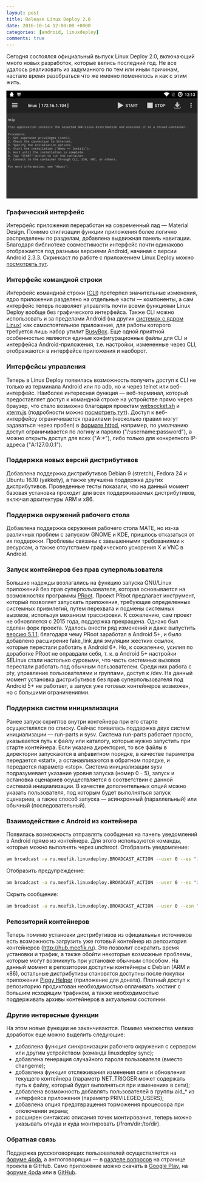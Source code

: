 ```yaml
---
layout: post
title: Release Linux Deploy 2.0
date: 2016-10-14 12:00:00 +0000
categories: [android, linuxdeploy]
comments: true
---
```


Сегодня состоялся официальный выпуск Linux Deploy 2.0, включающий много новых разработок, которые велись последний год. Не все удалось реализовать из задуманного по тем или иным причинам, настало время разобраться что же именно поменялось и как с этим жить.

![linuxdeploy](/assets/images/linuxdeploy-2.png "Linux Deploy 2.0")

<!--more-->

### Графический интерфейс

Интерфейс приложения переработан на современный лад — Material Design. Помимо стилизации функции приложения более логично распределены по разделам, добавлена выдвижная панель навигации. Благодаря библиотеке совместимости интерфейс почти одинаково отображается под разными версиями Android, начиная с версии Android 2.3.3. Скринкаст по работе с приложением Linux Deploy можно [посмотреть тут](https://www.youtube.com/watch?v=9b8PnZge7vA).

### Интерфейс командной строки

Интерфейс командной строки ([CLI](https://github.com/meefik/linuxdeploy/tree/cli)) претерпел значительные изменения, ядро приложения разделено на отдельные части — компоненты, а сам интерфейс теперь позволяет управлять почти всеми функциями Linux Deploy вообще без графического интерфейса. Также CLI можно использовать и за пределами Android (на других [системах с ядром Linux](/2016/01/26/linuxdeploy-cli-on-pc/)) как самостоятельное приложение, для работы которого требуется лишь набор утилит [BusyBox](https://github.com/meefik/busybox). Еще одной приятной особенностью являются единые конфигурационные файлы для CLI и интерфейса Android-приложения, т.е. настройки, измененные через CLI, отображаются в интерфейсе приложения и наоборот.

### Интерфейсы управления

Теперь в Linux Deploy появилась возможность получить доступ к CLI не только из терминала Android или по adb, но и через telnet или веб-интерфейс. Наиболее интересная функция — веб-терминал, который предоставляет доступ к командной строке на устройстве прямо через браузер, что стало возможно благодаря проектам [websocket.sh](https://github.com/meefik/websocket.sh) и [xterm.js](https://github.com/sourcelair/xterm.js) (подробности можно [посмотреть тут](/2016/08/04/websocket-sh/)). Доступ к веб-интерфейсу ограничивается правилами (несколько правил могут задаваться через пробел) в [формате httpd](https://wiki.openwrt.org/doc/howto/http.httpd), например, по умолчанию доступ ограничивается по логину и паролю ("/:username:password"), а можно открыть доступ для всех ("A:*"), либо только для конкретного IP-адреса ("A:127.0.0.1").

### Поддержка новых версий дистрибутивов

Добавлена поддержка дистрибутивов Debian 9 (stretch), Fedora 24 и Ubuntu 16.10 (yakkety), а также улучшена поддержка других дистрибутивов. Проведенные тесты показали, что на данный момент базовая установка проходит для всех поддерживаемых дистрибутивов, включая архитектуры ARM и x86.

### Поддержка окружений рабочего стола

Добавлена поддержка окружения рабочего стола MATE, но из-за различных проблем с запуском GNOME и KDE, пришлось отказаться от их поддержки. Проблемы связаны с завышенными требованиями к ресурсам, а также отсутствием графического ускорения X и VNC в Android.

### Запуск контейнеров без прав суперпользователя

Большие надежды возлагались на функцию запуска GNU/Linux приложений без прав суперпользователя, которая основывается на возможностях программы [PRoot](https://github.com/meefik/PRoot). Проект PRoot предлагает инструмент, который позволяет запускать приложения, требующие определенных системных привилегий, путем перехвата и подмены системных вызовов, используя механизм трассировки. К сожалению, сам проект не обновляется с 2015 года, поддержка прекращена. Однако был сделан форк проекта. Удалось внести ряд изменений и даже выпустить [версию 5.1.1](https://github.com/meefik/PRoot/releases/tag/v5.1.1), благодаря чему PRoot заработал в Android 5+, и было добавлено расширение fake_link для эмуляции жестких ссылок, которые перестали работать в Android 6+. Но, к сожалению, усилия по доработке PRoot не оправдали себя, т. к. в Android 5+ настройки SELinux стали настолько суровыми, что часть системных вызовов перестали работать под обычным пользователем. Среди них работа с pty, управление пользователями и группами, доступ к /dev. На данный момент установка дистрибутивов без прав суперпользователя под Android 5+ не работает, а запуск уже готовых контейнеров возможен, но с большими ограничениями.

### Поддержка систем инициализации

Ранее запуск скриптов внутри контейнера при его старте осуществлялся по списку. Сейчас появилась поддержка двух систем инициализации — run-parts и sysv. Система run-parts работает просто, указывается путь к файлу или каталогу, которые нужно запустить при старте контейнера. Если указана директория, то все файлы в директории запускаются в алфавитном порядке, в качестве параметра передается «start», а останавливаются в обратном порядке, и передается параметр «stop». Система инициализации sysv подразумевает указание уровня запуска (номер 0 - 5), запуск и остановка сценариев осуществляется в соответствии с данной системой инициализации. В качестве дополнительных опций можно указать пользователя, под которым будет выполняться запуск сценариев, а также способ запуска — асинхронный (параллельный) или обычный (последовательный).

### Взаимодействие с Android из контейнера

Появилась возможность отправлять сообщения на панель уведомлений в Android прямо из контейнера. Для этого используются команды, которые можно выполнять через unchroot. Отобразить уведомление:
```sh
am broadcast -a ru.meefik.linuxdeploy.BROADCAST_ACTION --user 0 --es "info" "Hello World!"
```
Отобразить предупреждение:
```sh
am broadcast -a ru.meefik.linuxdeploy.BROADCAST_ACTION --user 0 --es "alert" "Hello World!"
```
Скрыть сообщение:
```sh
am broadcast -a ru.meefik.linuxdeploy.BROADCAST_ACTION --user 0 --esn "hide"
```

### Репозиторий контейнеров

Теперь помимо установки дистрибутивов из официальных источников есть возможность загрузить уже готовый контейнер из репозитория контейнеров (http://hub.meefik.ru). Это позволит сократить время установки и трафик, а также обойти некоторые возможные проблемы, которые могут возникнуть при установке обычным способом. На данный момент в репозитории доступны контейнеры с Debian (ARM и x86), остальные дистрибутивы становятся доступны после покупки приложения [Piggy Helper](https://play.google.com/store/apps/details?id=ru.meefik.donate) (приложение для доната). Платный доступ к репозиторию продиктован необходимостью оплачивать хостинг с большим исходящим трафиком, а также необходимостью поддерживать архивы контейнеров в актуальном состоянии.

### Другие интересные функции

На этом новые функции не заканчиваются. Помимо множества мелких доработок еще можно выделить следующие:

* добавлена функция синхронизации рабочего окружения с сервером или другим устройством (команда linuxdeploy sync);
* добавлена генерация случайного пароля пользователя (вместо changeme);
* добавлена функция отслеживания изменения сети и обновления текущего контейнера (параметр NET_TRIGGER может содержать путь к файлу, который будет выполняться при изменениях в сети);
* добавлена возможность добавлять пользователей в группы aid_* из интерфейса приложения (параметр PRIVILEGED_USERS);
* добавлена опция предотвращения торможения процессора при отключении экрана;
* расширен синтаксис описания точек монтирования, теперь можно указывать откуда и куда монтировать (/from/dir:/to/dir).

### Обратная связь

Поддержка русскоговорящих пользователей осуществляется на [форуме 4pda](https://4pda.to/forum/index.php?showtopic=378043), а англоговорящих — в [разделе вопросов](https://github.com/meefik/linuxdeploy/issues) на странице проекта в GitHub. Само приложение можно скачать в [Google Play](https://play.google.com/store/apps/details?id=ru.meefik.linuxdeploy), на [форуме 4pda](https://4pda.to/forum/index.php?showtopic=378043) или в [GitHub](https://github.com/meefik/linuxdeploy/releases).

